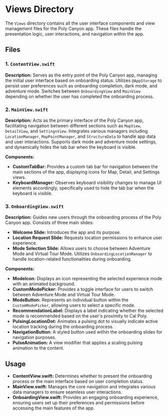 # Views Directory

The `Views` directory contains all the user interface components and view management files for the Poly Canyon app. These files handle the presentation logic, user interactions, and navigation within the app.

## Files

### 1. `ContentView.swift`

**Description:**
Serves as the entry point of the Poly Canyon app, managing the initial user interface based on onboarding status. Utilizes `@AppStorage` to persist user preferences such as onboarding completion, dark mode, and adventure mode. Switches between `OnboardingView` and `MainView` depending on whether the user has completed the onboarding process.

### 2. `MainView.swift`

**Description:**
Acts as the primary interface of the Poly Canyon app, facilitating navigation between different sections such as `MapView`, `DetailView`, and `SettingsView`. Integrates various managers including `LocationManager`, `MapPointManager`, and `StructureData` to handle app data and user interactions. Supports dark mode and adventure mode settings, and dynamically hides the tab bar when the keyboard is visible.

**Components:**
- **CustomTabBar:** Provides a custom tab bar for navigation between the main sections of the app, displaying icons for Map, Detail, and Settings views.
- **KeyboardManager:** Observes keyboard visibility changes to manage UI elements accordingly, specifically used to hide the tab bar when the keyboard is visible.

### 3. `OnboardingView.swift`

**Description:**
Guides new users through the onboarding process of the Poly Canyon app. Consists of three main slides:
- **Welcome Slide:** Introduces the app and its purpose.
- **Location Request Slide:** Requests location permissions to enhance user experience.
- **Mode Selection Slide:** Allows users to choose between Adventure Mode and Virtual Tour Mode.
Utilizes `OnboardingLocationManager` to handle location-related functionalities during onboarding.

**Components:**
- **ModeIcon:** Displays an icon representing the selected experience mode with an animated background.
- **CustomModePicker:** Provides a toggle interface for users to switch between Adventure Mode and Virtual Tour Mode.
- **ModeButton:** Represents an individual button within the `CustomModePicker`, allowing users to select a specific mode.
- **RecommendationLabel:** Displays a label indicating whether the selected mode is recommended based on the user's proximity to Cal Poly.
- **PulsingLocationDot:** Animates a pulsing dot to visually indicate active location tracking during the onboarding process.
- **NavigationButton:** A styled button used within the onboarding slides for navigation purposes.
- **PulseAnimation:** A view modifier that applies a scaling pulsing animation to the content.

## Usage

- **ContentView.swift:** Determines whether to present the onboarding process or the main interface based on user completion status.
- **MainView.swift:** Manages the core navigation and integrates various data managers to ensure seamless user interactions.
- **OnboardingView.swift:** Provides an engaging onboarding experience, ensuring users set up their preferences and permissions before accessing the main features of the app.

